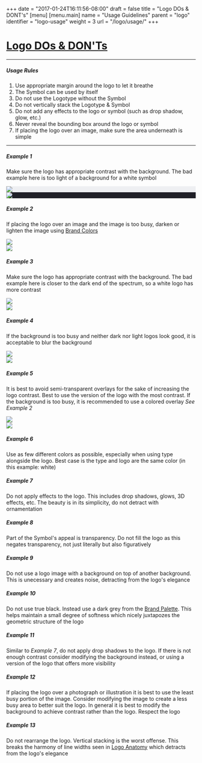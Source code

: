 +++
date = "2017-01-24T16:11:56-08:00"
draft = false
title = "Logo DOs & DONT's"
[menu]
  [menu.main]
    name = "Usage Guidelines"
    parent = "logo"
    identifier = "logo-usage"
    weight = 3
    url = "/logo/usage/"
+++

<div class="row text-left">
  <div class="col-xs-12">
    <div class="page-header">
      <a class="page-header--anchor" id="title"></a>
      <a href="#title">
        <h1>Logo DOs & DON'Ts</h1>
      </a>
    </div>
  </div>
  <div class="col-xs-12">
    <hr class="dark" />
    <h5>Usage Rules</h5>
    <ol>
      <li>Use appropriate margin around the logo to let it breathe</li>
      <li>The Symbol can be used by itself</li>
      <li>Do not use the Logotype without the Symbol</li>
      <li>Do not vertically stack the Logotype & Symbol</li>
      <li>Do not add any effects to the logo or symbol (such as drop shadow, glow, etc.)</li>
      <li>Never reveal the bounding box around the logo or symbol</li>
      <li>If placing the logo over an image, make sure the area underneath is simple</li>
    </ol>
    <hr class="dark" />
  </div>
</div>

<div class="row logo-usage-example">
  <div class="col-sm-4">
    <h5>Example 1</h5>
    <p>Make sure the logo has appropriate contrast with the background. The bad example here is too light of a background for a white symbol</p>
  </div>
  <div class="col-sm-8">
    <div class="logo-usage logo-usage--dont" style='background-color: #EEEFF2;'>
      <img src="/img/logo-usage/logo-symbol-white.svg"/>
    </div>
    <div class="logo-usage logo-usage--do" style='background-color: #202028;'>
      <img src="/img/logo-usage/logo-symbol-white.svg"/>
    </div>
  </div>
</div>

<div class="row logo-usage-example">
  <div class="col-sm-4">
    <h5>Example 2</h5>
    <p>If placing the logo over an image and the image is too busy, darken or lighten the image using <a href='{{< relref "colors/palette.md" >}}'>Brand Colors</a></p>
  </div>
  <div class="col-sm-8">
    <div class="logo-usage logo-usage--dont example2-dont">
      <img src="/img/logo-usage/logo-symbol-white.svg"/>
    </div>
    <div class="logo-usage logo-usage--do example2-do">
      <img src="/img/logo-usage/logo-symbol-white.svg"/>
    </div>
  </div>
</div>

<div class="row logo-usage-example">
  <div class="col-sm-4">
    <h5>Example 3</h5>
    <p>Make sure the logo has appropriate contrast with the background. The bad example here is closer to the dark end of the spectrum, so a white logo has more contrast</p>
  </div>
  <div class="col-sm-8">
    <div class="logo-usage logo-usage--dont example3-dont">
      <img src="/img/logo-usage/logo-symbol-black.svg"/>
    </div>
    <div class="logo-usage logo-usage--do example3-do">
      <img src="/img/logo-usage/logo-symbol-white.svg"/>
    </div>
  </div>
</div>

<div class="row logo-usage-example">
  <div class="col-sm-4">
    <h5>Example 4</h5>
    <p>If the background is too busy and neither dark nor light logos look good, it is acceptable to blur the background</p>
  </div>
  <div class="col-sm-8">
    <div class="logo-usage logo-usage--dont example4-dont">
      <img src="/img/logo-usage/logo-symbol-white.svg"/>
    </div>
    <div class="logo-usage logo-usage--do example4-do">
      <img src="/img/logo-usage/logo-symbol-white.svg"/>
    </div>
  </div>
</div>

<div class="row logo-usage-example">
  <div class="col-sm-4">
    <h5>Example 5</h5>
    <p>It is best to avoid semi-transparent overlays for the sake of increasing the logo contrast. Best to use the version of the logo with the most contrast. If the background is too busy, it is recommended to use a colored overlay <em>See Example 2</em></p>
  </div>
  <div class="col-sm-8">
    <div class="logo-usage logo-usage--dont example5-dont">
      <img src="/img/logo-usage/logo-symbol-white.svg"/>
    </div>
    <div class="logo-usage logo-usage--do example5-do">
      <img src="/img/logo-usage/logo-symbol-black.svg"/>
    </div>
  </div>
</div>

<div class="row logo-usage-example">
  <div class="col-sm-4">
    <h5>Example 6</h5>
    <p>Use as few different colors as possible, especially when using type alongside the logo. Best case is the type and logo are the same color (in this example: white)</p>
  </div>
  <div class="col-sm-8">
    <div class="logo-usage logo-usage--dont example6-dont"></div>
    <div class="logo-usage logo-usage--do example6-do"></div>
  </div>
</div>

<div class="row logo-usage-example">
  <div class="col-sm-4">
    <h5>Example 7</h5>
    <p>Do not apply effects to the logo. This includes drop shadows, glows, 3D effects, etc. The beauty is in its simplicity, do not detract with ornamentation</p>
  </div>
  <div class="col-sm-8">
    <div class="logo-usage logo-usage--dont example7-dont"></div>
    <div class="logo-usage logo-usage--dont example7-dont2"></div>
  </div>
</div>

<div class="row logo-usage-example">
  <div class="col-sm-4">
    <h5>Example 8</h5>
    <p>Part of the Symbol's appeal is transparency. Do not fill the logo as this negates transparency, not just literally but also figuratively</p>
  </div>
  <div class="col-sm-8">
    <div class="logo-usage logo-usage--dont example8-dont"></div>
    <div class="logo-usage logo-usage--do example8-do"></div>
  </div>
</div>

<div class="row logo-usage-example">
  <div class="col-sm-4">
    <h5>Example 9</h5>
    <p>Do not use a logo image with a background on top of another background. This is unecessary and creates noise, detracting from the logo's elegance</p>
  </div>
  <div class="col-sm-8">
    <div class="logo-usage logo-usage--dont example9-dont"></div>
    <div class="logo-usage logo-usage--do example9-do"></div>
  </div>
</div>

<div class="row logo-usage-example">
  <div class="col-sm-4">
    <h5>Example 10</h5>
    <p>Do not use true black. Instead use a dark grey from the <a href='{{< relref "colors/palette.md" >}}'>Brand Palette</a>. This helps maintain a small degree of softness which nicely juxtapozes the geometric structure of the logo</p>
  </div>
  <div class="col-sm-8">
    <div class="logo-usage logo-usage--dont example10-dont"></div>
    <div class="logo-usage logo-usage--do example10-do"></div>
  </div>
</div>

<div class="row logo-usage-example">
  <div class="col-sm-4">
    <h5>Example 11</h5>
    <p>Similar to <em>Example 7</em>, do not apply drop shadows to the logo. If there is not enough contrast consider modifying the background instead, or using a version of the logo that offers more visibility</p>
  </div>
  <div class="col-sm-8">
    <div class="logo-usage logo-usage--dont example11-dont"></div>
    <div class="logo-usage logo-usage--do example11-do"></div>
  </div>
</div>

<div class="row logo-usage-example">
  <div class="col-sm-4">
    <h5>Example 12</h5>
    <p>If placing the logo over a photograph or illustration it is best to use the least busy portion of the image. Consider modifying the image to create a less busy area to better suit the logo. In general it is best to modify the background to achieve contrast rather than the logo. Respect the logo</p>
  </div>
  <div class="col-sm-8">
    <div class="logo-usage logo-usage--dont example12-dont"></div>
    <div class="logo-usage logo-usage--do example12-do"></div>
  </div>
</div>

<div class="row logo-usage-example">
  <div class="col-sm-4">
    <h5>Example 13</h5>
    <p>Do not rearrange the logo. Vertical stacking is the worst offense. This breaks the harmony of line widths seen in <a href='{{< relref "logo/anatomy.md" >}}'>Logo Anatomy</a> which detracts from the logo's elegance</p>
  </div>
  <div class="col-sm-8">
    <div class="logo-usage logo-usage--dont example13-dont"></div>
    <div class="logo-usage logo-usage--do example13-do"></div>
  </div>
</div>